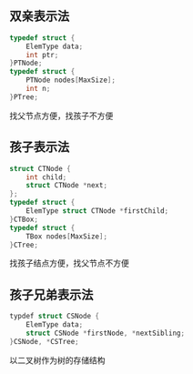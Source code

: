 ## 双亲表示法

```cpp
typedef struct {
	ElemType data;
	int ptr;
}PTNode;
typedef struct {
	PTNode nodes[MaxSize];
	int n;
}PTree;
```

找父节点方便，找孩子不方便



## 孩子表示法

```cpp
struct CTNode {
	int child;
	struct CTNode *next;
};
typedef struct {
	ElemType struct CTNode *firstChild;
}CTBox;
typedef struct {
	TBox nodes[MaxSize];
}CTree;
```

找孩子结点方便，找父节点不方便

## 孩子兄弟表示法

```cpp
typdef struct CSNode {
	ElemType data;
	struct CSNode *firstNode, *nextSibling;
}CSNode, *CSTree;
```

以二叉树作为树的存储结构